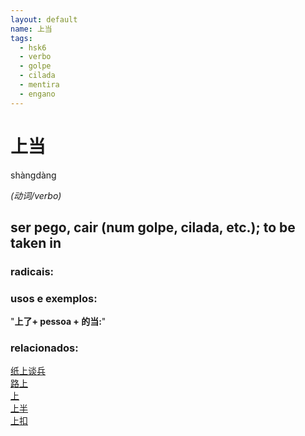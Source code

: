 ```yaml
--- 
layout: default
name: 上当 
tags: 
  - hsk6
  - verbo
  - golpe
  - cilada
  - mentira
  - engano
--- 
```

# 上当 
shàngdàng  
 
*(动词/verbo)*  
## ser pego, cair (num golpe, cilada, etc.); to be taken in 
### radicais: 

### usos e exemplos:
"**上了+ pessoa +  的当:**"
### relacionados: 
[纸上谈兵](/zhengshidu/hsk5/纸上谈兵)  
[路上](/zhengshidu/hsk1/路上)  
[上](/zhengshidu/hsk1/上)  
[上半](/zhengshidu/outras/上半)  
[上扣](/zhengshidu/hsk6/上扣)  
